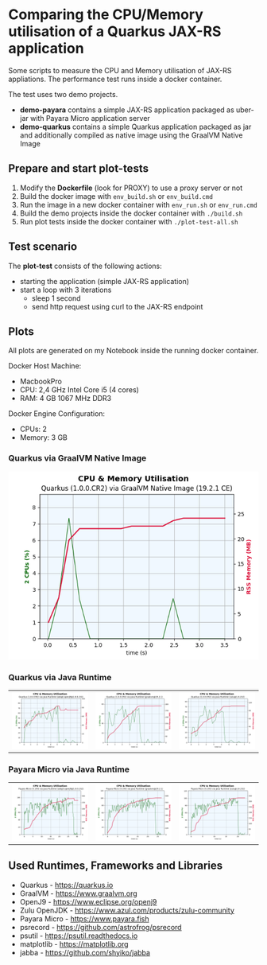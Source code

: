 # Comparing the CPU/Memory utilisation of a Quarkus JAX-RS application

Some scripts to measure the CPU and Memory utilisation of JAX-RS appliations.
The performance test runs inside a docker container.

The test uses two demo projects.

* **demo-payara** contains a simple JAX-RS application packaged as uber-jar with Payara Micro application server
* **demo-quarkus** contains a simple Quarkus application packaged as jar and additionally compiled as native image using the GraalVM Native Image

## Prepare and start plot-tests

1) Modify the **Dockerfile** (look for PROXY) to use a proxy server or not
2) Build the docker image with ```env_build.sh``` or ```env_build.cmd```
3) Run the image in a new docker container with ```env_run.sh``` or ```env_run.cmd```
4) Build the demo projects inside the docker container with ```./build.sh```
5) Run plot tests inside the docker container with ```./plot-test-all.sh```

## Test scenario

The **plot-test** consists of the following actions:

* starting the application (simple JAX-RS application)
* start a loop with 3 iterations
  * sleep 1 second
  * send http request using curl to the JAX-RS endpoint

## Plots

All plots are generated on my Notebook inside the running docker container.

Docker Host Machine:

* MacbookPro
* CPU: 2,4 GHz Intel Core i5 (4 cores)
* RAM: 4 GB 1067 MHz DDR3

Docker Engine Configuration:

* CPUs: 2
* Memory: 3 GB

### Quarkus via GraalVM Native Image

![Quarkus via GraalVM Native Image](plots/quarkus-native.png)

### Quarkus via Java Runtime

| | | |
|-|-|-|
| ![](plots/quarkus-java-adopt-openj9@1.8.0-232.png) | ![](plots/quarkus-java-graalvm@19.2.1.png) | ![](plots/quarkus-java-zulu@1.8.232.png) |

### Payara Micro via Java Runtime

| | | |
|-|-|-|
| ![](plots/payara-micro-adopt-openj9@1.8.0-232.png) | ![](plots/payara-micro-graalvm@19.2.1.png) | ![](plots/payara-micro-zulu@1.8.232.png) |

## Used Runtimes, Frameworks and Libraries

* Quarkus - <https://quarkus.io>
* GraalVM - <https://www.graalvm.org>
* OpenJ9 - <https://www.eclipse.org/openj9>
* Zulu OpenJDK - <https://www.azul.com/products/zulu-community>
* Payara Micro - <https://www.payara.fish>
* psrecord - <https://github.com/astrofrog/psrecord>
* psutil - <https://psutil.readthedocs.io>
* matplotlib - <https://matplotlib.org>
* jabba - <https://github.com/shyiko/jabba>
